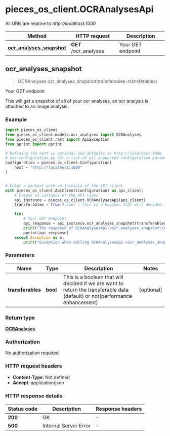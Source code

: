 # pieces_os_client.OCRAnalysesApi

All URIs are relative to *http://localhost:1000*

Method | HTTP request | Description
------------- | ------------- | -------------
[**ocr_analyses_snapshot**](OCRAnalysesApi#ocr_analyses_snapshot) | **GET** /ocr_analyses | Your GET endpoint


## **ocr_analyses_snapshot**
> OCRAnalyses ocr_analyses_snapshot(transferables=transferables)

Your GET endpoint

This will get a snapshot of all of your ocr analyses, an ocr analysis is attached to an image analysis.

### Example


```python
import pieces_os_client
from pieces_os_client.models.ocr_analyses import OCRAnalyses
from pieces_os_client.rest import ApiException
from pprint import pprint

# Defining the host is optional and defaults to http://localhost:1000
# See configuration.py for a list of all supported configuration parameters.
configuration = pieces_os_client.Configuration(
    host = "http://localhost:1000"
)


# Enter a context with an instance of the API client
with pieces_os_client.ApiClient(configuration) as api_client:
    # Create an instance of the API class
    api_instance = pieces_os_client.OCRAnalysesApi(api_client)
    transferables = True # bool | This is a boolean that will decided if we are want to return the transferable data (default) or not(performance enhancement) (optional)

    try:
        # Your GET endpoint
        api_response = api_instance.ocr_analyses_snapshot(transferables=transferables)
        print("The response of OCRAnalysesApi->ocr_analyses_snapshot:\n")
        pprint(api_response)
    except Exception as e:
        print("Exception when calling OCRAnalysesApi->ocr_analyses_snapshot: %s\n" % e)
```



### Parameters


Name | Type | Description  | Notes
------------- | ------------- | ------------- | -------------
 **transferables** | **bool**| This is a boolean that will decided if we are want to return the transferable data (default) or not(performance enhancement) | [optional] 

### Return type

[**OCRAnalyses**](OCRAnalyses)

### Authorization

No authorization required

### HTTP request headers

 - **Content-Type**: Not defined
 - **Accept**: application/json

### HTTP response details

| Status code | Description | Response headers |
|-------------|-------------|------------------|
**200** | OK |  -  |
**500** | Internal Server Error |  -  |



